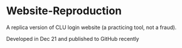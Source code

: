 # Website-Reproduction
A replica version of CLU login website (a practicing tool, not a fraud). 

Developed in Dec 21 and published to GitHub recently

